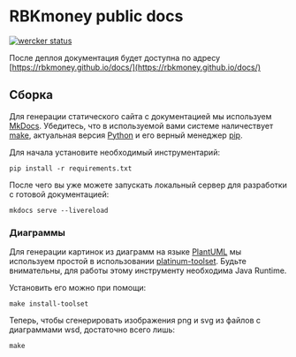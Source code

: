 # RBKmoney public docs

[![wercker status](https://app.wercker.com/status/c2f14b42298e56698eaa7d2d9ad7fa63/s/master "wercker status")](https://app.wercker.com/project/byKey/c2f14b42298e56698eaa7d2d9ad7fa63)

После деплоя документация будет доступна по адресу [https://rbkmoney.github.io/docs/](https://rbkmoney.github.io/docs/)

## Сборка

Для генерации статического сайта с документацией мы используем [MkDocs](http://www.mkdocs.org/). Убедитесь, что в используемой вами системе наличествует [make](https://www.gnu.org/software/make/), актуальная версия [Python](https://python.org) и его верный менеджер [pip](https://pypi.python.org/pypi/pip/).

Для начала установите необходимый инструментарий:

```shell
pip install -r requirements.txt
```

После чего вы уже можете запускать локальный сервер для разработки с готовой документацией:

```shell
mkdocs serve --livereload
```

### Диаграммы

Для генерации картинок из диаграмм на языке [PlantUML](http://plantuml.com) мы используем простой в использовании [platinum-toolset](https://github.com/rbkmoney/platinum-toolset). Будьте внимательны, для работы этому инструменту необходима Java Runtime.

Установить его можно при помощи:

```shell
make install-toolset
```

Теперь, чтобы сгенерировать изображения png и svg из файлов с диаграммами wsd, достаточно всего лишь:

```shell
make
```
